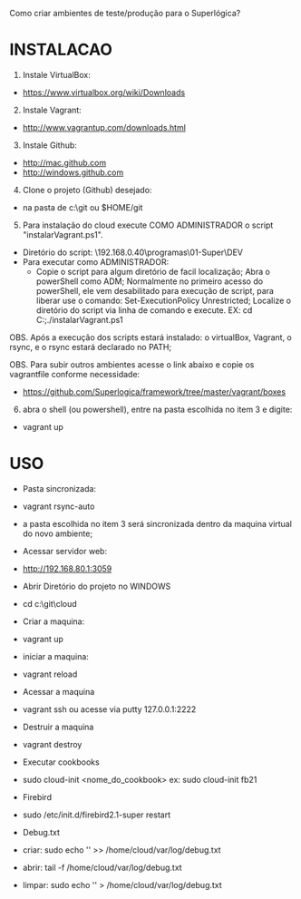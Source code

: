Como criar ambientes de teste/produção para o Superlógica?

# INSTALACAO 

1. Instale VirtualBox:
 - https://www.virtualbox.org/wiki/Downloads

2. Instale Vagrant:
 - http://www.vagrantup.com/downloads.html

3. Instale Github:
 - http://mac.github.com
 - http://windows.github.com

4. Clone o projeto (Github) desejado: 
 - na pasta de c:\git ou $HOME/git

5. Para instalação do cloud execute COMO ADMINISTRADOR o script "instalarVagrant.ps1".
 - Diretório do script: \\192.168.0.40\programas\01-Super\DEV
 - Para executar como ADMINISTRADOR:
   - Copie o script para algum diretório de facil localização;
   Abra o powerShell como ADM;
   Normalmente no primeiro acesso do powerShell, ele vem desabilitado para execução de script, para liberar use o comando: Set-ExecutionPolicy Unrestricted;
   Localize o diretório do script via linha de comando e execute. EX: cd C:\;./instalarVagrant.ps1
 
OBS. Após a execução dos scripts estará instalado: o virtualBox, Vagrant, o rsync, e o rsync estará declarado no PATH;

OBS. Para subir outros ambientes acesse o link abaixo e copie os vagrantfile conforme necessidade:
 - https://github.com/Superlogica/framework/tree/master/vagrant/boxes

6. abra o shell (ou powershell), entre na pasta escolhida no item 3 e digite:
 - vagrant up





# USO

- Pasta sincronizada:
 - vagrant rsync-auto
 - a pasta escolhida no item 3 será sincronizada dentro da maquina virtual do novo ambiente;

- Acessar servidor web: 
 - http://192.168.80.1:3059
 
- Abrir Diretório do projeto no WINDOWS
 - cd c:\git\cloud

- Criar a maquina:
 - vagrant up 

- iniciar a maquina:
 - vagrant reload 

- Acessar a maquina
 - vagrant ssh ou acesse via putty 127.0.0.1:2222 

- Destruir a maquina
 - vagrant destroy

- Executar cookbooks
 -  sudo cloud-init <nome_do_cookbook>
 ex: sudo cloud-init fb21

- Firebird
 - sudo /etc/init.d/firebird2.1-super restart

- Debug.txt
 - criar: sudo echo '' >> /home/cloud/var/log/debug.txt
 - abrir: tail -f /home/cloud/var/log/debug.txt
 - limpar: sudo echo '' > /home/cloud/var/log/debug.txt





